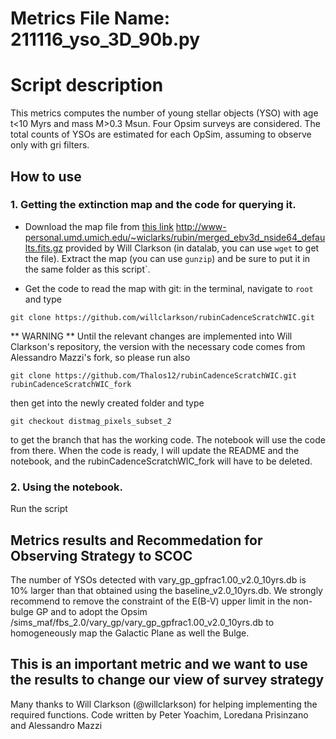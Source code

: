 # Metrics File Name: 211116_yso_3D_90b.py

# Script description 
This metrics computes the number of young stellar objects (YSO) with age t<10 Myrs and mass M>0.3 Msun.
Four Opsim surveys are considered. The total counts of YSOs are estimated for each OpSim, assuming to observe only with gri filters. 


## How to use


### 1. Getting the extinction map and the code for querying it.

- Download the map file from 
 [this link](http://www-personal.umd.umich.edu/~wiclarks/rubin/merged_ebv3d_nside64_defaults.fits.gz) 
 http://www-personal.umd.umich.edu/~wiclarks/rubin/merged_ebv3d_nside64_defaults.fits.gz 
 provided by Will Clarkson (in datalab, you can use `wget` to get the file). Extract the map (you can use `gunzip`) and be sure to put it in the same folder as this script`.

- Get the code to read the map with git: in the terminal, navigate to `root` and type


```
git clone https://github.com/willclarkson/rubinCadenceScratchWIC.git
```


** WARNING ** Until the relevant changes are implemented into Will Clarkson's repository, the version with the necessary code comes from Alessandro Mazzi's fork, so please run also

```
git clone https://github.com/Thalos12/rubinCadenceScratchWIC.git rubinCadenceScratchWIC_fork
```

then get into the newly created folder and type

```
git checkout distmag_pixels_subset_2
```

to get the branch that has the working code. The notebook will use the code from there. When the code is ready, I will update the README and the notebook, and the rubinCadenceScratchWIC_fork will have to be deleted.

### 2. Using the notebook.

Run the script

## Metrics results and Recommedation for Observing Strategy to SCOC

The number of YSOs detected with vary_gp_gpfrac1.00_v2.0_10yrs.db  is 10% larger than that obtained using the baseline_v2.0_10yrs.db. 
We strongly recommend to remove the constraint of the E(B-V) upper limit in the non-bulge GP and  to 
adopt the Opsim /sims_maf/fbs_2.0/vary_gp/vary_gp_gpfrac1.00_v2.0_10yrs.db to homogeneously map the Galactic Plane as well the Bulge.  

This is an important metric and we want to use the results to change our view of survey strategy
---

Many thanks to Will Clarkson (@willclarkson) for helping implementing the required functions.
Code written by Peter Yoachim, Loredana Prisinzano and Alessandro Mazzi

